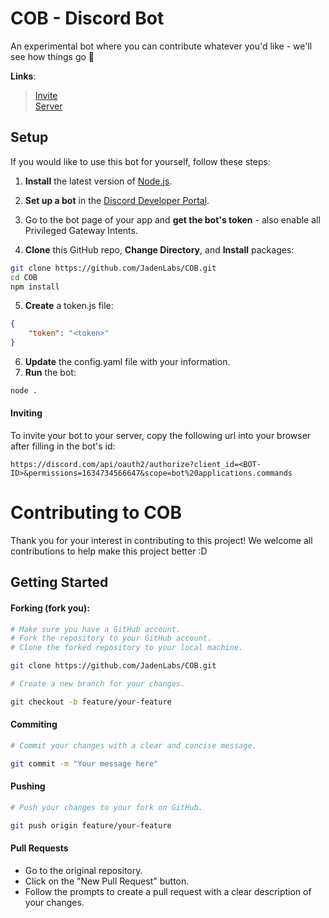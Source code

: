 # COB - Discord Bot
An experimental bot where you can contribute whatever you'd like - we'll see how things go 👀

**Links**:
> [Invite](https://discord.com/api/oauth2/authorize?client_id=1166951538086912101&permissions=1634734566647&scope=bot%20applications.commands)<br>
> [Server](https://discord.gg/tw6m7hd4xV)

## Setup
If you would like to use this bot for yourself, follow these steps:

1. **Install** the latest version of [Node.js](https://nodejs.org/).<br>
2. **Set up a bot** in the [Discord Developer Portal](https://discord.com/developers/applications).<br>
3. Go to the bot page of your app and **get the bot's token** - also enable all Privileged Gateway Intents.

4. **Clone** this GitHub repo, **Change Directory**, and **Install** packages:
```bash
git clone https://github.com/JadenLabs/COB.git
cd COB
npm install
```
5. **Create** a token.js file:
```json
{
    "token": "<token>"
}
```
6. **Update** the config.yaml file with your information.<br>
7. **Run** the bot:
```bash
node .
```

#### Inviting
To invite your bot to your server, copy the following url into your browser after filling in the bot's id:
```
https://discord.com/api/oauth2/authorize?client_id=<BOT-ID>&permissions=1634734566647&scope=bot%20applications.commands
```

# Contributing to COB
Thank you for your interest in contributing to this project! We welcome all contributions to help make this project better :D

## Getting Started
#### Forking (fork you):
```bash
# Make sure you have a GitHub account.
# Fork the repository to your GitHub account.
# Clone the forked repository to your local machine.

git clone https://github.com/JadenLabs/COB.git

# Create a new branch for your changes.

git checkout -b feature/your-feature
```

#### Commiting
```bash
# Commit your changes with a clear and concise message.

git commit -m "Your message here"
```

#### Pushing
```bash
# Push your changes to your fork on GitHub.

git push origin feature/your-feature
```

#### Pull Requests
- Go to the original repository.
- Click on the "New Pull Request" button.
- Follow the prompts to create a pull request with a clear description of your changes.
